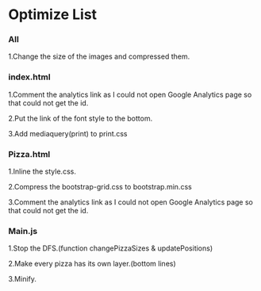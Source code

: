 # Optimize List

### All

1.Change the size of the images and compressed them.



### index.html

1.Comment the analytics link as I could not open Google Analytics page so that could not get the id.

2.Put the link of the font style to the bottom.

3.Add mediaquery(print)  to print.css



### Pizza.html

1.Inline the style.css.

2.Compress the bootstrap-grid.css to bootstrap.min.css

3.Comment the analytics link as I could not open Google Analytics page so that could not get the id.



### Main.js

1.Stop the DFS.(function changePizzaSizes & updatePositions)

2.Make every pizza has its own layer.(bottom lines)

3.Minify.







